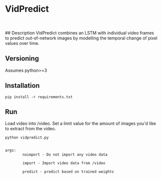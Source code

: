 # VidPredict
<br>
<br>
## Description
VidPredict combines an LSTM with individual video frames to predict out-of-network 
images by modelling the temporal change of pixel values over time. 


## Versioning
Assumes python>=3


## Installation
    pip install -r requirements.txt


## Run

Load video into /video. Set a limit value for the amount of images you'd like to extract from the video.

    python vidpredict.py

    
    args: 
            noimport - Do not import any video data

            import - Import video data from /video

            predict - predict based on trained weights

